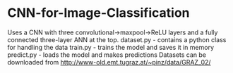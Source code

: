 # CNN-for-Image-Classification
Uses a CNN with three convolutional->maxpool->ReLU layers and a fully connected three-layer ANN at the top.
dataset.py - contains a python class for handling the data
train.py - trains the model and saves it in memory
predict.py - loads the model and makes predictions
Datasets can be downloaded from http://www-old.emt.tugraz.at/~pinz/data/GRAZ_02/
